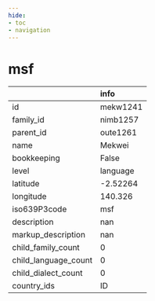 ```yaml
---
hide:
- toc
- navigation
---
```

# msf
|                      | info     |
|:---------------------|:---------|
| id                   | mekw1241 |
| family_id            | nimb1257 |
| parent_id            | oute1261 |
| name                 | Mekwei   |
| bookkeeping          | False    |
| level                | language |
| latitude             | -2.52264 |
| longitude            | 140.326  |
| iso639P3code         | msf      |
| description          | nan      |
| markup_description   | nan      |
| child_family_count   | 0        |
| child_language_count | 0        |
| child_dialect_count  | 0        |
| country_ids          | ID       |